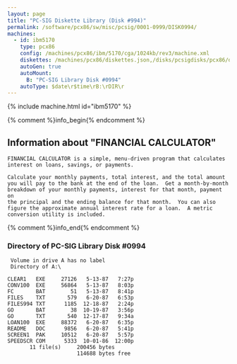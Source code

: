 ```yaml
---
layout: page
title: "PC-SIG Diskette Library (Disk #994)"
permalink: /software/pcx86/sw/misc/pcsig/0001-0999/DISK0994/
machines:
  - id: ibm5170
    type: pcx86
    config: /machines/pcx86/ibm/5170/cga/1024kb/rev3/machine.xml
    diskettes: /machines/pcx86/diskettes.json,/disks/pcsigdisks/pcx86/diskettes.json
    autoGen: true
    autoMount:
      B: "PC-SIG Library Disk #0994"
    autoType: $date\r$time\rB:\rDIR\r
---
```


{% include machine.html id="ibm5170" %}

{% comment %}info_begin{% endcomment %}

## Information about "FINANCIAL CALCULATOR"

    FINANCIAL CALCULATOR is a simple, menu-driven program that calculates
    interest on loans, savings, or payments.
    
    Calculate your monthly payments, total interest, and the total amount
    you will pay to the bank at the end of the loan.  Get a month-by-month
    breakdown of your monthly payments, interest for that month, payment on
    the principal and the ending balance for that month.  You can also
    figure the approximate annual interest rate for a loan.  A metric
    conversion utility is included.
{% comment %}info_end{% endcomment %}


### Directory of PC-SIG Library Disk #0994

     Volume in drive A has no label
     Directory of A:\

    CLEAR1   EXE     27126   5-13-87   7:27p
    CONV100  EXE     56864   5-13-87   8:03p
    FC       BAT        51   5-13-87   8:41p
    FILES    TXT       579   6-20-87   6:53p
    FILES994 TXT      1185  12-18-87   2:24p
    GO       BAT        38  10-19-87   3:56p
    GO       TXT       540  12-17-87   9:34a
    LOAN100  EXE     88372   6-20-87   6:35p
    README   DOC      9856   6-20-87   5:41p
    SCREEN1  PAK     10512   6-20-87   5:57p
    SPEEDSCR COM      5333  10-01-86  12:00p
           11 file(s)     200456 bytes
                          114688 bytes free
